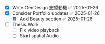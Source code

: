 - [x] Write GenDesign 志望動機 ✅ 2025-01-26
- [x] Consider Portfolio updates ✅ 2025-01-26
	- [x] Add Beauty section ✅ 2025-01-26
- [ ] Thesis Work
	- [ ] Fix video playback
	- [ ] Start spatial Audio 
